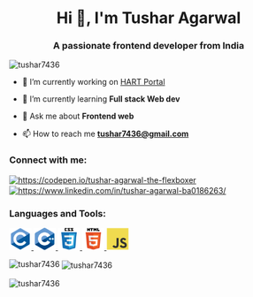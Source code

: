 <h1 align="center">Hi 👋, I'm Tushar Agarwal</h1>
<h3 align="center">A passionate frontend developer from India</h3>

<p align="left"> <img src="https://komarev.com/ghpvc/?username=tushar7436&label=Profile%20views&color=0e75b6&style=flat" alt="tushar7436" /> </p>

- 🔭 I’m currently working on [HART Portal](https://github.com/Tushar7436/Team-Portal)

- 🌱 I’m currently learning **Full stack Web dev**

- 💬 Ask me about **Frontend web**

- 📫 How to reach me **tushar7436@gmail.com**

<h3 align="left">Connect with me:</h3>
<p align="left">
<a href="https://codepen.io/https://codepen.io/tushar-agarwal-the-flexboxer" target="blank"><img align="center" src="https://raw.githubusercontent.com/rahuldkjain/github-profile-readme-generator/master/src/images/icons/Social/codepen.svg" alt="https://codepen.io/tushar-agarwal-the-flexboxer" height="30" width="40" /></a>
<a href="https://linkedin.com/in/https://www.linkedin.com/in/tushar-agarwal-ba0186263/" target="blank"><img align="center" src="https://raw.githubusercontent.com/rahuldkjain/github-profile-readme-generator/master/src/images/icons/Social/linked-in-alt.svg" alt="https://www.linkedin.com/in/tushar-agarwal-ba0186263/" height="30" width="40" /></a>
</p>

<h3 align="left">Languages and Tools:</h3>
<p align="left"> <a href="https://www.cprogramming.com/" target="_blank" rel="noreferrer"> <img src="https://raw.githubusercontent.com/devicons/devicon/master/icons/c/c-original.svg" alt="c" width="40" height="40"/> </a> <a href="https://www.w3schools.com/cpp/" target="_blank" rel="noreferrer"> <img src="https://raw.githubusercontent.com/devicons/devicon/master/icons/cplusplus/cplusplus-original.svg" alt="cplusplus" width="40" height="40"/> </a> <a href="https://www.w3schools.com/css/" target="_blank" rel="noreferrer"> <img src="https://raw.githubusercontent.com/devicons/devicon/master/icons/css3/css3-original-wordmark.svg" alt="css3" width="40" height="40"/> </a> <a href="https://www.w3.org/html/" target="_blank" rel="noreferrer"> <img src="https://raw.githubusercontent.com/devicons/devicon/master/icons/html5/html5-original-wordmark.svg" alt="html5" width="40" height="40"/> </a> <a href="https://developer.mozilla.org/en-US/docs/Web/JavaScript" target="_blank" rel="noreferrer"> <img src="https://raw.githubusercontent.com/devicons/devicon/master/icons/javascript/javascript-original.svg" alt="javascript" width="40" height="40"/> </a> </p>

<p><img align="left" src="https://github-readme-stats.vercel.app/api/top-langs?username=tushar7436&show_icons=true&locale=en&layout=compact" alt="tushar7436" /></p>

<p>&nbsp;<img align="center" src="https://github-readme-stats.vercel.app/api?username=tushar7436&show_icons=true&locale=en" alt="tushar7436" /></p>

<p><img align="center" src="https://github-readme-streak-stats.herokuapp.com/?user=tushar7436&" alt="tushar7436" /></p>
